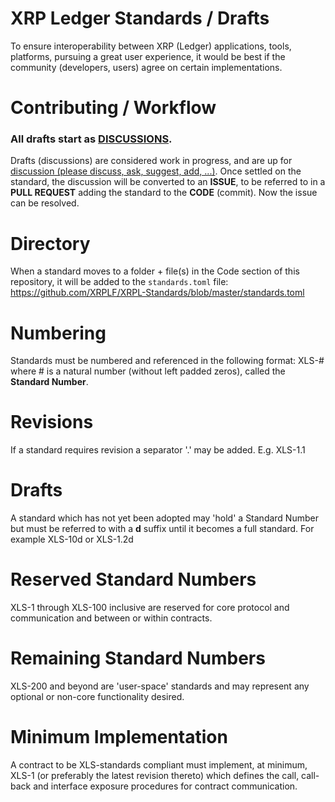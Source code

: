 # XRP Ledger Standards / Drafts

To ensure interoperability between XRP (Ledger) applications, tools, platforms, pursuing a great user experience, it would be best if the
community (developers, users) agree on certain implementations.
  
# Contributing / Workflow

### All drafts start as [**DISCUSSIONS**](https://github.com/xrp-community/standards-drafts/discussions).

Drafts (discussions) are considered work in progress, and are up for [discussion (please discuss, ask, suggest, add, ...)](https://github.com/xrp-community/standards-drafts/discussions). Once settled on the standard, the discussion will be converted to an **ISSUE**, to be referred to in a **PULL REQUEST** adding the standard to the **CODE** (commit). Now the issue can be resolved.

# Directory
When a standard moves to a folder + file(s) in the Code section of this repository, it will be added to the `standards.toml` file:
https://github.com/XRPLF/XRPL-Standards/blob/master/standards.toml

# Numbering

Standards must be numbered and referenced in the following format: XLS-# where # is a natural number (without left padded zeros), called the __Standard Number__.

# Revisions

If a standard requires revision a separator '.' may be added. E.g. XLS-1.1

# Drafts

A standard which has not yet been adopted may 'hold' a Standard Number but must be referred to with a __d__ suffix until it becomes a full standard. For example XLS-10d or XLS-1.2d

# Reserved Standard Numbers

XLS-1 through XLS-100 inclusive are reserved for core protocol and communication and between or within contracts.

# Remaining Standard Numbers

XLS-200 and beyond are 'user-space' standards and may represent any optional or non-core functionality desired.

# Minimum Implementation

A contract to be XLS-standards compliant must implement, at minimum, XLS-1 (or preferably the latest revision thereto) which defines the call, call-back and interface exposure procedures for contract communication.
